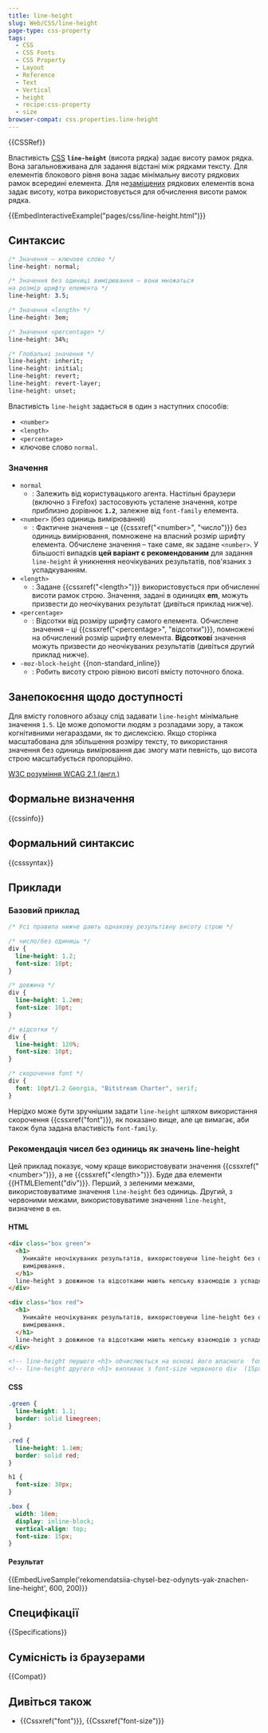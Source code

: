 ```yaml
---
title: line-height
slug: Web/CSS/line-height
page-type: css-property
tags:
  - CSS
  - CSS Fonts
  - CSS Property
  - Layout
  - Reference
  - Text
  - Vertical
  - height
  - recipe:css-property
  - size
browser-compat: css.properties.line-height
---
```


{{CSSRef}}

Властивість [CSS](/uk/docs/Web/CSS) **`line-height`** (висота рядка) задає висоту рамок рядка. Вона загальновживана для задання відстані між рядками тексту. Для елементів блокового рівня вона задає мінімальну висоту рядкових рамок всередині елемента. Для не[заміщених](/uk/docs/Web/CSS/Replaced_element) рядкових елементів вона задає висоту, котра використовується для обчислення висоти рамок рядка.

{{EmbedInteractiveExample("pages/css/line-height.html")}}

## Синтаксис

```css
/* Значення – ключове слово */
line-height: normal;

/* Значення без одиниці вимірювання – вони множаться
на розмір шрифту елемента */
line-height: 3.5;

/* Значення <length> */
line-height: 3em;

/* Значення <percentage> */
line-height: 34%;

/* Глобальні значення */
line-height: inherit;
line-height: initial;
line-height: revert;
line-height: revert-layer;
line-height: unset;
```

Властивість `line-height` задається в один з наступних способів:

- `<number>`
- `<length>`
- `<percentage>`
- ключове слово `normal`.

### Значення

- `normal`
  - : Залежить від користувацького агента. Настільні браузери (включно з Firefox) застосовують усталене значення, котре приблизно дорівнює **`1.2`**, залежне від `font-family` елемента.
- `<number>` (без одиниць вимірювання)
  - : Фактичне значення – це {{cssxref("&lt;number&gt;", "число")}} без одиниць вимірювання, помножене на власний розмір шрифту елемента. Обчислене значення – таке саме, як задане `<number>`. У більшості випадків **цей варіант є рекомендованим** для задання `line-height` й уникнення неочікуваних результатів, пов'язаних з успадкуванням.
- `<length>`
  - : Задане {{cssxref("&lt;length&gt;")}} використовується при обчисленні висоти рамок строю. Значення, задані в одиницях **em**, можуть призвести до неочікуваних результат (дивіться приклад нижче).
- `<percentage>`
  - : Відсотки від розміру шрифту самого елемента. Обчислене значення – ці {{cssxref("&lt;percentage&gt;", "відсотки")}}, помножені на обчислений розмір шрифту елемента. **Відсоткові** значення можуть призвести до неочікуваних результатів (дивіться другий приклад нижче).
- `-moz-block-height` {{non-standard_inline}}
  - : Робить висоту строю рівною висоті вмісту поточного блока.

## Занепокоєння щодо доступності

Для вмісту головного абзацу слід задавати `line-height` мінімальне значення `1.5`. Це може допомогти людям з розладами зору, а також когнітивними негараздами, як то дислексією. Якщо сторінка масштабована для збільшення розміру тексту, то використання значення без одиниць вимірювання дає змогу мати певність, що висота строю масштабується пропорційно.

[W3C розуміння WCAG 2.1 (англ.)](https://www.w3.org/TR/WCAG21/#visual-presentation)

## Формальне визначення

{{cssinfo}}

## Формальний синтаксис

{{csssyntax}}

## Приклади

### Базовий приклад

```css
/* Усі правила нижче дають однакову результівну висоту строю */

/* число/без одиниць */
div {
  line-height: 1.2;
  font-size: 10pt;
}

/* довжина */
div {
  line-height: 1.2em;
  font-size: 10pt;
}

/* відсотки */
div {
  line-height: 120%;
  font-size: 10pt;
}

/* скорочення font */
div {
  font: 10pt/1.2 Georgia, "Bitstream Charter", serif;
}
```

Нерідко може бути зручнішим задати `line-height` шляхом використання скорочення {{cssxref("font")}}, як показано вище, але це вимагає, аби також була задана властивість `font-family`.

### Рекомендація чисел без одиниць як значень line-height

Цей приклад показує, чому краще використовувати значення {{cssxref("&lt;number&gt;")}}, а не {{cssxref("&lt;length&gt;")}}. Буде два елементи {{HTMLElement("div")}}. Перший, з зеленими межами, використовуватиме значення `line-height` без одиниць. Другий, з червоними межами, використовуватиме значення `line-height`, визначене в `em`.

#### HTML

```html
<div class="box green">
  <h1>
    Уникайте неочікуваних результатів, використовуючи line-height без одиниць
    вимірювання.
  </h1>
  line-height з довжиною та відсотками мають кепську взаємодію з успадкуванням.
</div>

<div class="box red">
  <h1>
    Уникайте неочікуваних результатів, використовуючи line-height без одиниць
    вимірювання.
  </h1>
  line-height з довжиною та відсотками мають кепську взаємодію з успадкуванням.
</div>

<!-- line-height першого <h1> обчислюється на основі його власного  font-size   (30px × 1.1) = 33px -->
<!-- line-height другого <h1> випливає з font-size червоного div  (15px × 1.1) = 16.5px, мабуть, не те, що ви б хотіли -->
```

#### CSS

```css
.green {
  line-height: 1.1;
  border: solid limegreen;
}

.red {
  line-height: 1.1em;
  border: solid red;
}

h1 {
  font-size: 30px;
}

.box {
  width: 18em;
  display: inline-block;
  vertical-align: top;
  font-size: 15px;
}
```

#### Результат

{{EmbedLiveSample('rekomendatsiia-chysel-bez-odynyts-yak-znachen-line-height', 600, 200)}}

## Специфікації

{{Specifications}}

## Сумісність із браузерами

{{Compat}}

## Дивіться також

- {{Cssxref("font")}}, {{Cssxref("font-size")}}
